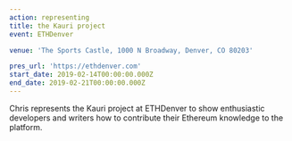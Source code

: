 ```yaml
---
action: representing
title: the Kauri project
event: ETHDenver

venue: 'The Sports Castle, 1000 N Broadway, Denver, CO 80203'

pres_url: 'https://ethdenver.com'
start_date: 2019-02-14T00:00:00.000Z
end_date: 2019-02-21T00:00:00.000Z
---
```


Chris represents the Kauri project at ETHDenver to show enthusiastic developers and writers how to contribute their Ethereum knowledge to the platform.
